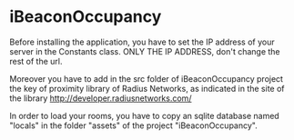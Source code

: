 iBeaconOccupancy
================

Before installing the application, you have to set the IP address of your server in the Constants class. ONLY THE IP ADDRESS, don't change the rest of the url.

Moreover you have to add in the src folder of iBeaconOccupancy project the key of proximity library of Radius Networks, as indicated in the site of the library http://developer.radiusnetworks.com/

In order to load your rooms, you have to copy an sqlite database named "locals" in the folder "assets" of the project "iBeaconOccupancy".
